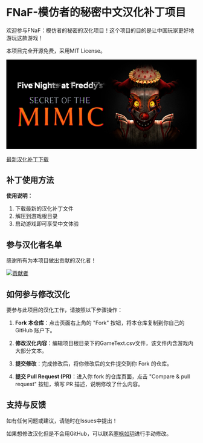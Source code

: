 # FNaF-模仿者的秘密中文汉化补丁项目

欢迎参与FNaF：模仿者的秘密的汉化项目！这个项目的目的是让中国玩家更好地游玩这款游戏！

本项目完全开源免费，采用MIT License。

![项目封面](Image/library_header.jpg)

[最新汉化补丁下载](https://github.com/HanFengRuYue/FNaF-SecretOfTheMimic_Chinese/releases)

## 补丁使用方法

**使用说明：**
1. 下载最新的汉化补丁文件
2. 解压到游戏根目录
3. 启动游戏即可享受中文体验

## 参与汉化者名单

感谢所有为本项目做出贡献的汉化者！

[![贡献者](https://contrib.rocks/image?repo=HanFengRuYue/FNaF-SecretOfTheMimic_Chinese)](https://github.com/HanFengRuYue/FNaF-SecretOfTheMimic_Chinese/graphs/contributors)


## 如何参与修改汉化

要参与此项目的汉化工作，请按照以下步骤操作：

1. **Fork 本仓库**：点击页面右上角的 "Fork" 按钮，将本仓库复制到你自己的 GitHub 账户下。

2. **修改汉化内容**：编辑项目根目录下的GameText.csv文件，该文件内含游戏内大部分文本。

3. **提交修改**：完成修改后，将你修改后的文件提交到你 Fork 的仓库。

4. **提交 Pull Request (PR)**：进入你 fork 的仓库页面，点击 "Compare & pull request" 按钮，填写 PR 描述，说明修改了什么内容。


## 支持与反馈

如有任何问题或建议，请随时在Issues中提出！

如果想修改汉化但是不会用GitHub，可以联系[寒枫如玥](https://space.bilibili.com/313281542)进行手动修改。